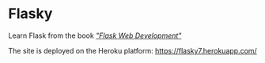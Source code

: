 # Flasky
Learn Flask from the book [*"Flask Web Development"*](http://www.amazon.com/Flask-Web-Development-Developing-Applications/dp/1449372627)

The site is deployed on the Heroku platform: https://flasky7.herokuapp.com/
